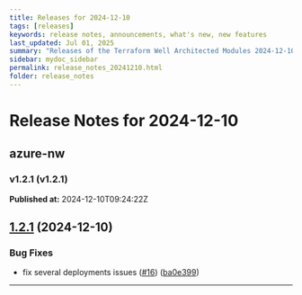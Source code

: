 ```yaml
---
title: Releases for 2024-12-10
tags: [releases]
keywords: release notes, announcements, what's new, new features
last_updated: Jul 01, 2025
summary: "Releases of the Terraform Well Architected Modules 2024-12-10"
sidebar: mydoc_sidebar
permalink: release_notes_20241210.html
folder: release_notes
---
```


# Release Notes for 2024-12-10

## azure-nw
### v1.2.1 (v1.2.1)
**Published at:** 2024-12-10T09:24:22Z

## [1.2.1](https://github.com/CloudNationHQ/terraform-azure-nw/compare/v1.2.0...v1.2.1) (2024-12-10)


### Bug Fixes

* fix several deployments issues ([#16](https://github.com/CloudNationHQ/terraform-azure-nw/issues/16)) ([ba0e399](https://github.com/CloudNationHQ/terraform-azure-nw/commit/ba0e3993029c6c4a01b6be173595e32b534a1414))

---

